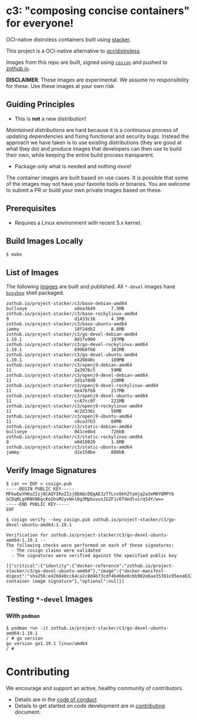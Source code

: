 # c3: "composing concise containers" for everyone!

OCI-native distroless containers built using
[stacker](https://github.com/project-stacker/stacker).

This project is a OCI-native alternative to
[gcr/distroless](https://github.com/GoogleContainerTools/distroless).

Images from this repo are built, signed using
[`cosign`](https://github.com/sigstore/cosign) and pushed to [zothub.io](https://zothub.io).

**DISCLAIMER**: These images are experimental. We assume no responsibility for
these. Use these images at your own risk.

## Guiding Principles

* This is **not** a new distribution!

_Maintained distributions_ are hard because it is a continuous process of updating dependencies and fixing functional and security bugs. Instead the approach we have taken is to use existing distributions (they are good at what they do) and produce images that developers can then use to build their own, while keeping the entire build process transparent.

* Package only what is needed and nothing more!

The container images are built based on use cases. It is possible that some of the images may not have your favorite tools or binaries. You are welcome to submit a PR or build your own private images based on these.

## Prerequisites

* Requires a Linux environment with recent 5.x kernel.

## Build Images Locally

```
$ make
```

## List of Images

The following [images](./images) are built and published. All `*-devel` images have [`busybox`](https://busybox.net/) shell packaged.

```
zothub.io/project-stacker/c3/base-debian-amd64                              bullseye                  e8ea3b49      7.5MB
zothub.io/project-stacker/c3/base-rockylinux-amd64                          9                         d1433c16      4.5MB
zothub.io/project-stacker/c3/base-ubuntu-amd64                              jammy                     18f24db2      8.6MB
zothub.io/project-stacker/c3/go-devel-debian-amd64                          1.19.1                    8d1fe900      197MB
zothub.io/project-stacker/c3/go-devel-rockylinux-amd64                      1.19.1                    699b0f68      181MB
zothub.io/project-stacker/c3/go-devel-ubuntu-amd64                          1.19.1                    e426048c      189MB
zothub.io/project-stacker/c3/openj9-debian-amd64                            11                        2a3976c5      59MB
zothub.io/project-stacker/c3/openj9-devel-debian-amd64                      11                        2d1af0d0      220MB
zothub.io/project-stacker/c3/openj9-devel-rockylinux-amd64                  11                        6e47bf68      217MB
zothub.io/project-stacker/c3/openj9-devel-ubuntu-amd64                      11                        cc67cc9f      221MB
zothub.io/project-stacker/c3/openj9-rockylinux-amd64                        11                        4c2d336c      56MB
zothub.io/project-stacker/c3/openj9-ubuntu-amd64                            11                        c0ca37b3      60MB
zothub.io/project-stacker/c3/static-debian-amd64                            bullseye                  041ce0bd      726kB
zothub.io/project-stacker/c3/static-rockylinux-amd64                        9                         e0410020      1.6MB
zothub.io/project-stacker/c3/static-ubuntu-amd64                            jammy                     d2e150be      880kB
```

## Verify Image Signatures

```
$ cat << EOF > cosign.pub
-----BEGIN PUBLIC KEY-----
MFkwEwYHKoZIzj0CAQYIKoZIzj0DAQcDQgAE3zTfLns0khZYaHjq2a3eMOYQMPYb
GCDqRLgXRNVN6qcKoGhvM2yvNnl8g3MpbuvusJGZF1c6TdedluirqS4Y/w==
-----END PUBLIC KEY-----
EOF

$ cosign verify --key cosign.pub zothub.io/project-stacker/c3/go-devel-ubuntu-amd64:1.19.1

Verification for zothub.io/project-stacker/c3/go-devel-ubuntu-amd64:1.19.1 --
The following checks were performed on each of these signatures:
  - The cosign claims were validated
  - The signatures were verified against the specified public key

[{"critical":{"identity":{"docker-reference":"zothub.io/project-stacker/c3/go-devel-ubuntu-amd64"},"image":{"docker-manifest-digest":"sha256:e426048cc64ca2c8d4b73cdf4b466e0cbb902e6ae35381c05eea63265c225b1b"},"type":"cosign container image signature"},"optional":null}]
```

## Testing `*-devel` Images

### With `podman`

```
$ podman run -it zothub.io/project-stacker/c3/go-devel-ubuntu-amd64:1.19.1
/ # go version
go version go1.19.1 linux/amd64
/ #
```

# Contributing

We encourage and support an active, healthy community of contributors.

* Details are in the [code of conduct](./CODE_OF_CONDUCT.md)
* Details to get started on code development are in [contributing](./CONTRIBUTING.md) document.
